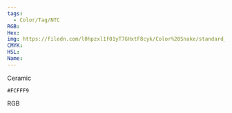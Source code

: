 ```yaml
---
tags:
  - Color/Tag/NTC
RGB:
Hex:
img: https://filedn.com/l0hpzxl1f01yT7GHxtF8cyk/Color%20Snake/standard_csv_to_svg/FCFFF9.svg
CMYK:
HSL:
Name:
---
```

Ceramic
```palette
#FCFFF9
```
RGB
